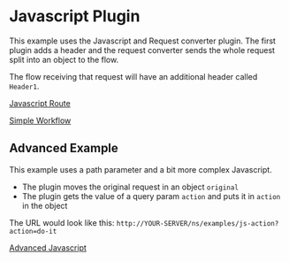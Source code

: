 # Javascript Plugin

This example uses the Javascript and Request converter plugin. The first plugin adds a header and the request converter sends the whole request split into an object to the flow.

The flow receiving that request will have an additional header called `Header1`.

[Javascript Route](jsroute.yaml)

[Simple Workflow](wf.yaml)

## Advanced Example

This example uses a path parameter and a bit more complex Javascript. 

- The plugin moves the original request in an object `original`
- The plugin gets the value of a query param `action` and puts it in `action` in the object

The URL would look like this: `http://YOUR-SERVER/ns/examples/js-action?action=do-it`

[Advanced Javascript](jsroute-advanced.yaml)

